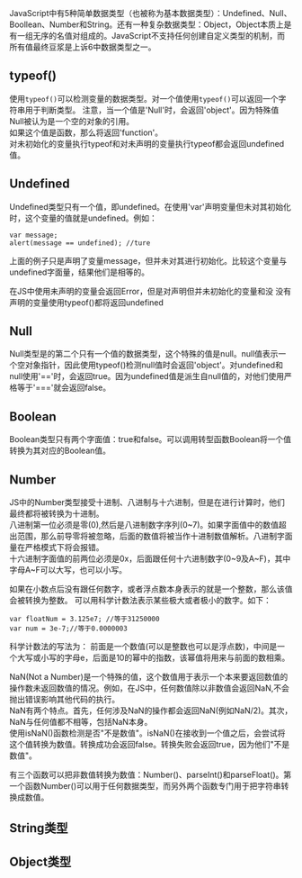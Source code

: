 JavaScript中有5种简单数据类型（也被称为基本数据类型）：Undefined、Null、Boollean、Number和String。还有一种复杂数据类型：Object，Object本质上是有一组无序的名值对组成的。JavaScript不支持任何创建自定义类型的机制，而所有值最终豆浆是上诉6中数据类型之一。

## typeof()
使用<code>typeof()</code>可以检测变量的数据类型。对一个值使用<code>typeof()</code>可以返回一个字符串用于判断类型。
注意，当一个值是'Null'时，会返回'object'。因为特殊值Null被认为是一个空的对象的引用。<br>
如果这个值是函数，那么将返回'function'。<br>
对未初始化的变量执行typeof和对未声明的变量执行typeof都会返回undefined值。

## Undefined
Undefined类型只有一个值，即undefined。在使用'var'声明变量但未对其初始化时，这个变量的值就是undefined。例如：
```
var message;
alert(message == undefined); //ture
```
上面的例子只是声明了变量message，但并未对其进行初始化。比较这个变量与undefined字面量，结果他们是相等的。

在JS中使用未声明的变量会返回Error，但是对声明但并未初始化的变量和没
没有声明的变量使用typeof()都将返回undefined
## Null
Null类型是的第二个只有一个值的数据类型，这个特殊的值是null。null值表示一个空对象指针，因此使用typeof()检测null值时会返回'object'。对undefined和null使用'=='时，会返回true。因为undefined值是派生自null值的，对他们使用严格等于'==='就会返回false。

## Boolean
Boolean类型只有两个字面值：true和false。可以调用转型函数Boolean将一个值转换为其对应的Boolean值。

## Number
JS中的Number类型接受十进制、八进制与十六进制，但是在进行计算时，他们最终都将被转换为十进制。<br>
八进制第一位必须是零(0),然后是八进制数字序列(0\~7)。如果字面值中的数值超出范围，那么前导零将被忽略，后面的数值将被当作十进制数值解析。八进制字面量在严格模式下将会报错。<br>
十六进制字面值的前两位必须是0x，后面跟任何十六进制数字(0\~9及A\~F)，其中字母A~F可以大写，也可以小写。<br>


如果在小数点后没有跟任何数字，或者浮点数本身表示的就是一个整数，那么该值会被转换为整数。
可以用科学计数法表示某些极大或者极小的数字。如下：
```
var floatNum = 3.125e7; //等于31250000
var num = 3e-7;//等于0.0000003
```
科学计数法的写法为： 前面是一个数值(可以是整数也可以是浮点数)，中间是一个大写或小写的字母e，后面是10的幂中的指数，该幂值将用来与前面的数相乘。

NaN(Not a Number)是一个特殊的值，这个数值用于表示一个本来要返回数值的操作数未返回数值的情况。例如，在JS中，任何数值除以非数值会返回NaN,不会抛出错误影响其他代码的执行。<br>
NaN有两个特点。首先，任何涉及NaN的操作都会返回NaN(例如NaN/2)。其次，NaN与任何值都不相等，包括NaN本身。<br>
使用isNaN()函数检测是否"不是数值"。isNaN()在接收到一个值之后，会尝试将这个值转换为数值。转换成功会返回false。转换失败会返回true，因为他们"不是数值"。

有三个函数可以把非数值转换为数值：Number()、parseInt()和parseFloat()。第一个函数Number()可以用于任何数据类型，而另外两个函数专门用于把字符串转换成数值。

## String类型


## Object类型
